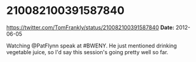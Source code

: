 # 210082100391587840
https://twitter.com/TomFrankly/status/210082100391587840
**Date:** 2012-06-05

Watching @PatFlynn speak at #BWENY. He just mentioned drinking vegetable juice, so I'd say this session's going pretty well so far.
